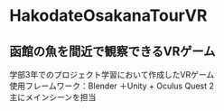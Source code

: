 # HakodateOsakanaTourVR
## 函館の魚を間近で観察できるVRゲーム
学部3年でのプロジェクト学習において作成したVRゲーム <br>
使用フレームワーク：Blender ＋Unity + Oculus Quest 2　<br>
主にメインシーンを担当 <br>

